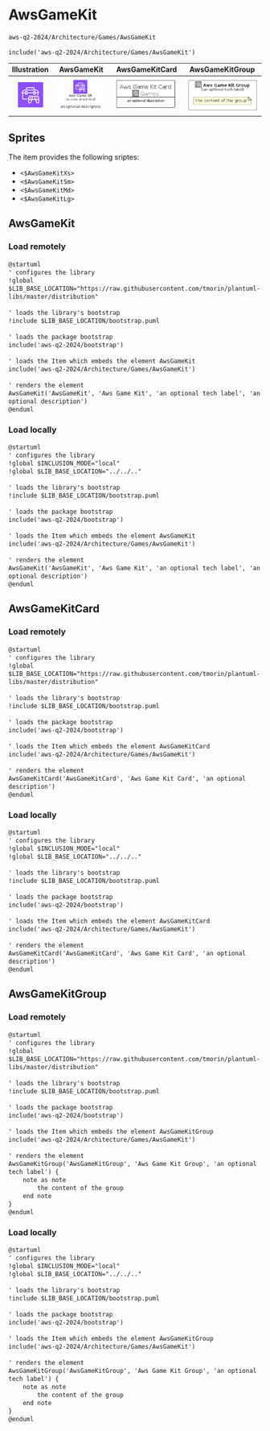 # AwsGameKit


```text
aws-q2-2024/Architecture/Games/AwsGameKit
```

```text
include('aws-q2-2024/Architecture/Games/AwsGameKit')
```



| Illustration | AwsGameKit | AwsGameKitCard | AwsGameKitGroup |
| :---: | :---: | :---: | :---: |
| ![illustration for Illustration](../../../aws-q2-2024/Architecture/Games/AwsGameKit.png) | ![illustration for AwsGameKit](../../../aws-q2-2024/Architecture/Games/AwsGameKit.Local.png) | ![illustration for AwsGameKitCard](../../../aws-q2-2024/Architecture/Games/AwsGameKitCard.Local.png) | ![illustration for AwsGameKitGroup](../../../aws-q2-2024/Architecture/Games/AwsGameKitGroup.Local.png) |



## Sprites
The item provides the following sriptes:

- `<$AwsGameKitXs>`
- `<$AwsGameKitSm>`
- `<$AwsGameKitMd>`
- `<$AwsGameKitLg>`





## AwsGameKit

### Load remotely
```plantuml
@startuml
' configures the library
!global $LIB_BASE_LOCATION="https://raw.githubusercontent.com/tmorin/plantuml-libs/master/distribution"

' loads the library's bootstrap
!include $LIB_BASE_LOCATION/bootstrap.puml

' loads the package bootstrap
include('aws-q2-2024/bootstrap')

' loads the Item which embeds the element AwsGameKit
include('aws-q2-2024/Architecture/Games/AwsGameKit')

' renders the element
AwsGameKit('AwsGameKit', 'Aws Game Kit', 'an optional tech label', 'an optional description')
@enduml
```

### Load locally
```plantuml
@startuml
' configures the library
!global $INCLUSION_MODE="local"
!global $LIB_BASE_LOCATION="../../.."

' loads the library's bootstrap
!include $LIB_BASE_LOCATION/bootstrap.puml

' loads the package bootstrap
include('aws-q2-2024/bootstrap')

' loads the Item which embeds the element AwsGameKit
include('aws-q2-2024/Architecture/Games/AwsGameKit')

' renders the element
AwsGameKit('AwsGameKit', 'Aws Game Kit', 'an optional tech label', 'an optional description')
@enduml
```

## AwsGameKitCard

### Load remotely
```plantuml
@startuml
' configures the library
!global $LIB_BASE_LOCATION="https://raw.githubusercontent.com/tmorin/plantuml-libs/master/distribution"

' loads the library's bootstrap
!include $LIB_BASE_LOCATION/bootstrap.puml

' loads the package bootstrap
include('aws-q2-2024/bootstrap')

' loads the Item which embeds the element AwsGameKitCard
include('aws-q2-2024/Architecture/Games/AwsGameKit')

' renders the element
AwsGameKitCard('AwsGameKitCard', 'Aws Game Kit Card', 'an optional description')
@enduml
```

### Load locally
```plantuml
@startuml
' configures the library
!global $INCLUSION_MODE="local"
!global $LIB_BASE_LOCATION="../../.."

' loads the library's bootstrap
!include $LIB_BASE_LOCATION/bootstrap.puml

' loads the package bootstrap
include('aws-q2-2024/bootstrap')

' loads the Item which embeds the element AwsGameKitCard
include('aws-q2-2024/Architecture/Games/AwsGameKit')

' renders the element
AwsGameKitCard('AwsGameKitCard', 'Aws Game Kit Card', 'an optional description')
@enduml
```

## AwsGameKitGroup

### Load remotely
```plantuml
@startuml
' configures the library
!global $LIB_BASE_LOCATION="https://raw.githubusercontent.com/tmorin/plantuml-libs/master/distribution"

' loads the library's bootstrap
!include $LIB_BASE_LOCATION/bootstrap.puml

' loads the package bootstrap
include('aws-q2-2024/bootstrap')

' loads the Item which embeds the element AwsGameKitGroup
include('aws-q2-2024/Architecture/Games/AwsGameKit')

' renders the element
AwsGameKitGroup('AwsGameKitGroup', 'Aws Game Kit Group', 'an optional tech label') {
    note as note
        the content of the group
    end note
}
@enduml
```

### Load locally
```plantuml
@startuml
' configures the library
!global $INCLUSION_MODE="local"
!global $LIB_BASE_LOCATION="../../.."

' loads the library's bootstrap
!include $LIB_BASE_LOCATION/bootstrap.puml

' loads the package bootstrap
include('aws-q2-2024/bootstrap')

' loads the Item which embeds the element AwsGameKitGroup
include('aws-q2-2024/Architecture/Games/AwsGameKit')

' renders the element
AwsGameKitGroup('AwsGameKitGroup', 'Aws Game Kit Group', 'an optional tech label') {
    note as note
        the content of the group
    end note
}
@enduml
```

